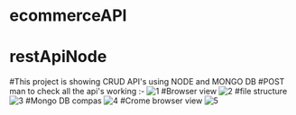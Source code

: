 # ecommerceAPI
# restApiNode
#This project is showing CRUD API's using NODE and MONGO DB
#POST man to check all the api's working :-
![1](https://github.com/GauravJoshiJi/restApiNode/assets/125949334/9c81ad22-3156-450b-b6d7-1ac970748a54)
#Browser view
![2](https://github.com/GauravJoshiJi/restApiNode/assets/125949334/f1ca829e-36d7-497f-a220-f7ab44bcb588)
#file structure
![3](https://github.com/GauravJoshiJi/restApiNode/assets/125949334/ae864bdb-9347-4a13-8db3-05813edaed44)
#Mongo DB compas
![4](https://github.com/GauravJoshiJi/restApiNode/assets/125949334/b40d7b88-e3be-4d3b-a219-8eff5bf10a1a)
#Crome browser view
![5](https://github.com/GauravJoshiJi/restApiNode/assets/125949334/b43760aa-d896-4d97-8879-20d0d945a936)
